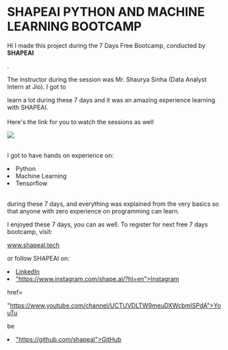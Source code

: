 # SHAPEAI PYTHON AND MACHINE LEARNING BOOTCAMP

Hi I made this project during the 7 Days Free Bootcamp, conducted by <b> SHAPEAI

</b>.

The instructor during the session was Mr. Shaurya Sinha (Data Analyst Intern at Jio). I got to

learn a lot during these 7 days and it was an amazing experience learning with SHAPEAI. <br><br>Here's the link for you to watch the sessions as well<br>

<a href="https://www.youtube.com/playlist?list=PL7zl8TDRnbu LNEA-59W7wwgCWEBLE0D6h"> <img src="https://github.com/ShapeAI/PYTHON-AND-DATA ANALYTICS/blob/main/YOUTUBE 20THUMBNAIL-5.png"> </a>

<br>I got to have hands on experience on:

<li>Python

<li>Machine Learning

<li>Tensorflow

<br>during these 7 days, and everything was explained from the very basics so that anyone with zero experience on programming can learn.

I enjoyed these 7 days, you can as well. To register for next free 7 days bootcamp, visit:

<a href="https://www.shapeai.tech"> www.shapeal.tech</a>

or follow SHAPEAI on:

<li><a href= "https://in.linkedin.com/company/shapeai">LinkedIn</a>

<li><a href=

"https://www.instagram.com/shape.ai/?hl=en">Instagram</a>

href=

"https://www.youtube.com/channel/UCTUVDLTW9meuDXWcbmISPdA">YouTu

be</a>

<li><a href=

"https://github.com/shapeal">GitHub</a>
